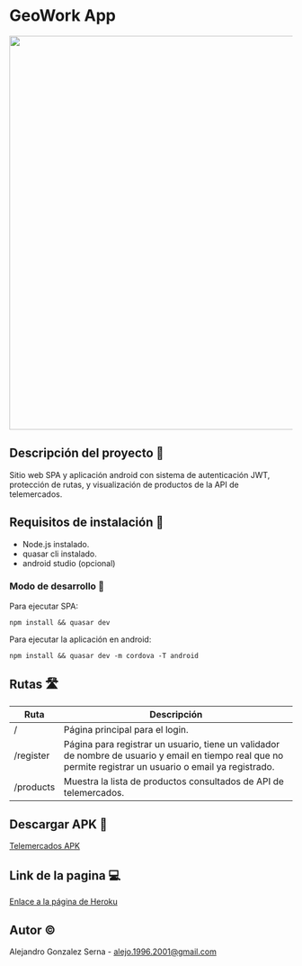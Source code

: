 # GeoWork App

<p align="center">
  <img  src="https://res.cloudinary.com/dlqmpatgu/image/upload/v1612188605/60180b478b04c_1612188552_60180b478afe5_scarcp.png" | width=700 />
</p>

## Descripción del proyecto :page_facing_up:

Sitio web SPA y aplicación android con sistema de autenticación JWT, protección de rutas, y visualización de productos de la API de telemercados.

## Requisitos de instalación :memo:

- Node.js instalado.
- quasar cli instalado.
- android studio (opcional)

### Modo de desarrollo :construction_worker:

Para ejecutar SPA:

```
npm install && quasar dev
```

Para ejecutar la aplicación en android:

```
npm install && quasar dev -m cordova -T android
```

## Rutas :motorway:

| **Ruta** | **Descripción** |
| ---------------- | --------------- |
| / | Página principal para el login.
| /register | Página para registrar un usuario, tiene un validador de nombre de usuario y email en tiempo real que no permite registrar un usuario o email ya registrado.
| /products | Muestra la lista de productos consultados de API de telemercados.

## Descargar APK :iphone:

[Telemercados APK](https://github.com/alejogonza/Telemercados/raw/main/telemercados-app/Telemercados.apk)

## Link de la pagina :computer:

[Enlace a la página de Heroku](https://telemercados.herokuapp.com/)

## Autor :copyright:

Alejandro Gonzalez Serna - alejo.1996.2001@gmail.com